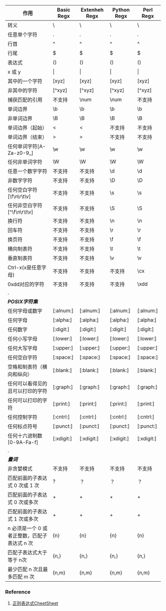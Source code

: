 | 作用                                         | Basic Regx | Extenheh Regx | Python Regx | Perl Regx  |
| -------------------------------------------- | ---------- | ------------- | ----------- | ---------- |
| 转义                                         | \          | \             | \           | \          |
| 任意单个字符                                 | .          | .             | .           | .          |
| 行首                                         | ^          | ^             | ^           | ^          |
| 行尾                                         | $          | $             | $           | $          |
| 表达式                                       | \(\)       | ()            | ()          | ()         |
| x 或 y                                       | \|         | \|            | \|          | \|         |
| 其中的一个字符                               | [xyz]      | [xyz]         | [xyz]       | [xyz]      |
| 非其中的字符                                 | [^xyz]     | [^xyz]        | [^xyz]      | [^xyz]     |
| 捕获匹配的引用                               | 不支持     | \num          | \num        | 不支持     |
| 单词边界                                     | \b         | \b            | \b          | \b         |
| 非单词边界                                   | \B         | \B            | \B          | \B         |
| 单词边界（起始）                             | \<         | \<            | 不支持      | 不支持     |
| 单词边界（结束）                             | \>         | \>            | 不支持      | 不支持     |
| 任何单词字符[A-Za-z0-9_]                     | \w         | \w            | \w          | \w         |
| 任何非单词字符                               | \W         | \W            | \W          | \W         |
| 任意一个数字字符                             | 不支持     | 不支持        | \d          | \d         |
| 非数字字符                                   | 不支持     | 不支持        | \D          | \D         |
| 任何空白字符[\f\n\r\t\v]                     | 不支持     | 不支持        | \s          | \s         |
| 任何非空白字符[^\f\n\r\t\v]                  | 不支持     | 不支持        | \S          | \S         |
| 换行符                                       | 不支持     | 不支持        | \n          | \n         |
| 回车符                                       | 不支持     | 不支持        | \r          | \r         |
| 换页符                                       | 不支持     | 不支持        | \f          | \f         |
| 横向制表符                                   | 不支持     | 不支持        | \t          | \t         |
| 垂直制表符                                   | 不支持     | 不支持        | \v          | \v         |
| Ctrl-x(x是任意字母)                          | 不支持     | 不支持        | 不支持      | \cx        |
| 0xdd对应的字符                               | 不支持     | 不支持        | 不支持      | \xdd       |
| .                                      |            |               |             |            |
| ***POSIX字符集***                               |            |               |             |            |
| 任何字母或数字                               | [:alnum:]  | [:alnum:]     | [:alnum:]   | [:alnum:]  |
| 任何字母                                     | [:alpha:]  | [:alpha:]     | [:alpha:]   | [:alpha:]  |
| 任何数字                                     | [:digit:]  | [:digit:]     | [:digit:]   | [:digit:]  |
| 任何小写字母                                 | [:lower:]  | [:lower:]     | [:lower:]   | [:lower:]  |
| 任何大写字母                                 | [:upper:]  | [:upper:]     | [:upper:]   | [:upper:]  |
| 任何空白字符                                 | [:space:]  | [:space:]     | [:space:]   | [:space:]  |
| 空格和制表符（横向和纵向）                   | [:blank:]  | [:blank:]     | [:blank:]   | [:blank:]  |
| 任何可以看得见的且可以打印的字符             | [:graph:]  | [:graph:]     | [:graph:]   | [:graph:]  |
| 任何可以打印的字符                           | [:print:]  | [:print:]     | [:print:]   | [:print:]  |
| 任何控制字符                                 | [:cntrl:]  | [:cntrl:]     | [:cntrl:]   | [:cntrl:]  |
| 任何标点符号                                 | [:punct:]  | [:punct:]     | [:punct:]   | [:punct:]  |
| 任何十六进制数[0-9A-Fa-f]                    | [:xdigit:] | [:xdigit:]    | [:xdigit:]  | [:xdigit:] |
|      .                                |            |               |             |            |
| ***量词***                                      |            |               |             |            |
| 非贪婪模式                                   | 不支持     | 不支持        | 不支持      | 不支持     |
| 匹配前面的子表达式 0 次或 1 次               | \?         | ？            | ？          | ？         |
| 匹配前面的子表达式 0 次或多次                | *          | *             | *           | *          |
| 匹配前面的子表达式 1 次或多次                | \+         | +             | +           | +          |
| n 必须是一个 0 或者正整数，匹配子表达式 n 次 | \{n\}      | {n}           | {n}         | {n}        |
| 匹配子表达式大于等于 n次                     | \{n,\}     | {n,}          | {n,}        | {n,}       |
| 最少匹配 n 次且最多匹配 m 次                 | \{n,m\}    | {n,m}         | {n,m}       | {n,m}      |



### Reference
1. [正则表达式CheetSheet](http://zonxin.github.io/post/2015/08/regular-expression-cheetsheet)
